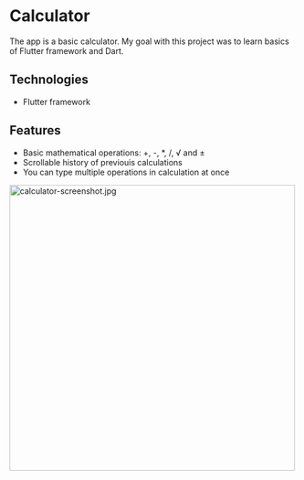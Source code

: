# Calculator
The app is a basic calculator. My goal with this project was to learn basics of Flutter framework and Dart.

## Technologies
- Flutter framework

## Features
- Basic mathematical operations: +, -, *, /, √ and ±
- Scrollable history of previouis calculations
- You can type multiple operations in calculation at once

<img src="https://raw.githubusercontent.com/xAdiro/calculator/main/assets/icons/screenshots/ss1.jpg" height=500 alt="calculator-screenshot.jpg"/>
